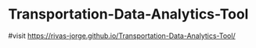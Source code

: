 # Transportation-Data-Analytics-Tool   

#visit https://rivas-jorge.github.io/Transportation-Data-Analytics-Tool/
